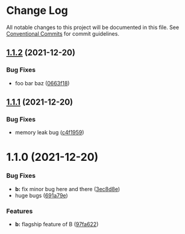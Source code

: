# Change Log

All notable changes to this project will be documented in this file.
See [Conventional Commits](https://conventionalcommits.org) for commit guidelines.

## [1.1.2](https://github.com/wsuwt/lerna-github-release-poc/compare/b@1.1.1...b@1.1.2) (2021-12-20)


### Bug Fixes

* foo bar baz ([0663f18](https://github.com/wsuwt/lerna-github-release-poc/commit/0663f1896449a6a1a63aaa3177f1880370e7cf8a))





## [1.1.1](https://github.com/wsuwt/lerna-github-release-poc/compare/b@1.1.0...b@1.1.1) (2021-12-20)


### Bug Fixes

* memory leak bug ([c4f1959](https://github.com/wsuwt/lerna-github-release-poc/commit/c4f195916b0c5a8cd744ec0443a4a086b247f118))





# 1.1.0 (2021-12-20)


### Bug Fixes

* **b:** fix minor bug here and there ([3ec8d8e](https://github.com/wsuwt/lerna-github-release-poc/commit/3ec8d8e8c7bb3f84214bd2e7a65fb0e2169aeda5))
* huge bugs ([691a79e](https://github.com/wsuwt/lerna-github-release-poc/commit/691a79e5aa58116d3474b1f835775742f531af09))


### Features

* **b:** flagship feature of B ([97fa622](https://github.com/wsuwt/lerna-github-release-poc/commit/97fa62283fca04bd4aa18062e5822bc7d0318cf7))

